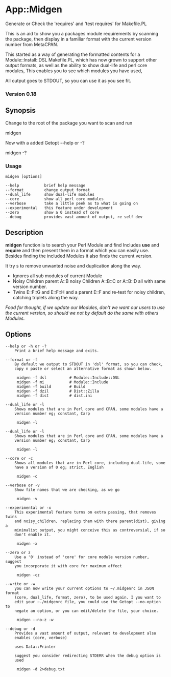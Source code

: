 App::Midgen
==========

Generate or Check the 'requires' and 'test requires' for Makefile.PL

This is an aid to show you a packages module requirements by scanning the package, 
then display in a familiar format with the current version number from MetaCPAN.

This started as a way of generating the formatted contents for a 
Module::Install::DSL Makefile.PL, which has now grown to support other output 
formats, as well as the ability to show dual-life and perl core modules, 
This enables you to see which modules you have used,

All output goes to STDOUT, so you can use it as you see fit.

### Version 0.18

## Synopsis

Change to the root of the package you want to scan and run

 midgen


Now with a added Getopt --help or -?

 midgen -?

### Usage
    midgen [options]

    --help           brief help message
    --format         change output format
    --dual_life      show dual-life modules
    --core           show all perl core modules
    --verbose        take a little peek as to what is going on
    --experimental   this feature under development
    --zero           show a 0 instead of core
    --debug          provides vast amount of output, re self dev


## Description
**midgen** function is to search your Perl Module and find Includes **use** and **require** and then present them in a format which you can easily use.
Besides finding the included Modules it also finds the current version.

It try s to remove unwanted noise and duplication along the way.
* Ignores all sub modules of current Module
* Noisy Children parent A::B noisy Children A::B::C or A::B::D all with same version number.
* Twins E::F::G and E::F::H and a parent E::F and re-test for noisy children, catching triplets along the way.


_Food for thought, if we update our Modules, don't we want our users to use the current version, so should we not by default do the same with others Modules._

## Options

    --help or -h or -?
        Print a brief help message and exits.

    --format or -f
        By default we output to STDOUT in 'dsl' format, so you can check,
        copy n paste or select an alternative format as shown below.

         midgen -f dsl          # Module::Include::DSL
         midgen -f mi           # Module::Include
         midgen -f build        # Build
         midgen -f dzil         # Dist::Zilla
         midgen -f dist         # dist.ini

    --dual_life or -l
        Shows modules that are in Perl core and CPAN, some modules have a
        version number eg; constant, Carp

         midgen -l

    --dual_life or -l
        Shows modules that are in Perl core and CPAN, some modules have a
        version number eg; constant, Carp

         midgen -l

    --core or -c
        Shows all modules that are in Perl core, including dual-life, some
        have a version of 0 eg; strict, English

         midgen -c

    --verbose or -v
        Show file names that we are checking, as we go

         midgen -v

    --experimental or -x
        This experimental feature turns on extra passing, that removes twins
        and noisy_children, replacing them with there parent(dist), giving a
        minimalist output, you might conceive this as controversial, if so
        don't enable it.

         midgen -x

    --zero or z
        Use a '0' instead of 'core' for core module version number, suggest
        you incorporate it with core for maximum affect

         midgen -cz

    --write or -w
        you can now write your current options to ~/.midgenrc in JSON format
        (core, dual_life, format, zero), to be used again. I you want to
        edit your ~./midgenrc file, you could use the Getopt --no-option to
        negate an option, or you can edit/delete the file, your choice.

         midgen --no-z -w

    --debug or -d
        Provides a vast amount of output, relevant to development also
        enables (core, verbose)

        uses Data::Printer

        suggest you consider redirecting STDERR when the debug option is
        used

         midgen -d 2>debug.txt


